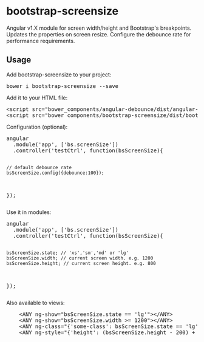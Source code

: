 # bootstrap-screensize
Angular v1.X module for screen width/height and Bootstrap's breakpoints.
Updates the properties on screen resize.
Configure the debounce rate for performance requirements.
<h2>Usage</h2>
<p>Add bootstrap-screensize to your project:</p>
<pre>bower i bootstrap-screensize --save</pre>
<p>Add it to your HTML file:</p>
<div>
<pre>
&lt;script src="bower_components/angular-debounce/dist/angular-debounce.min.js"&gt;&lt;/script&gt;
&lt;script src="bower_components/bootstrap-screensize/dist/bootstrap-screensize.min.js"&gt;&lt;/script&gt;
</pre>
</div>
<p>Configuration (optional):</p>
<pre>
angular
  .module('app', ['bs.screenSize'])
  .controller('testCtrl', function(bsScreenSize){
    
    // default debounce rate
    bsScreenSize.config({debounce:100});
    
  });
</pre>
<p>Use it in modules:</p>
<pre>
angular
  .module('app', ['bs.screenSize'])
  .controller('testCtrl', function(bsScreenSize){
  
    bsScreenSize.state; // 'xs','sm','md' or 'lg'
    bsScreenSize.width; // current screen width. e.g. 1200
    bsScreenSize.height; // current screen height. e.g. 800
    
  });
</pre>

<p>Also available to views:</p>
<pre>
    &lt;ANY ng-show="bsScreenSize.state == 'lg'"&gt;&lt;/ANY&gt;
    &lt;ANY ng-show="bsScreenSize.width >= 1200"&gt;&lt;/ANY&gt;
    &lt;ANY ng-class="{'some-class': bsScreenSize.state == 'lg'}"&gt;&lt;/ANY&gt;
    &lt;ANY ng-style="{'height': (bsScreenSize.height - 200) + 'px',  'margin-top': (bsScreenSize.state == 'xs')?'0':'10px' }"&gt;&lt;/ANY&gt;
</pre>
